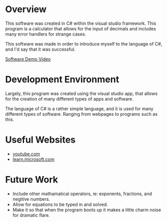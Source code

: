 # Overview

This software was created in C# within the visual studio framework. This program is a calculator that allows for the input of decimals and includes many error handlers for strange cases.

This software was made in order to introduce myself to the language of C#, and I'd say that it was successful.

[Software Demo Video](https://youtu.be/jird2K0ojXM)

# Development Environment

Largely, this program was created using the visual studio app, that allows for the creation of many different types of apps and software.

The language of C# is a rather simple language, and it is used for many different types of software. Ranging from webpages to programs such as this.

# Useful Websites

- [youtube.com](https://www.youtube.com/)
- [learn.microsoft.com](https://learn.microsoft.com/)

# Future Work

- Include other mathamatical operators, ie: exponents, fractions, and negitive numbers.
- Allow for equations to be typed in and solved.
- Make it so that when the program boots up it makes a little charm noise for dramatic flare.